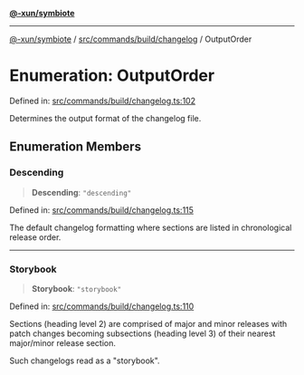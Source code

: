 [**@-xun/symbiote**](../../../../../README.md)

***

[@-xun/symbiote](../../../../../README.md) / [src/commands/build/changelog](../README.md) / OutputOrder

# Enumeration: OutputOrder

Defined in: [src/commands/build/changelog.ts:102](https://github.com/Xunnamius/symbiote/blob/3911bb5748d7ecd905ce3bbd9106aa0ea0787160/src/commands/build/changelog.ts#L102)

Determines the output format of the changelog file.

## Enumeration Members

### Descending

> **Descending**: `"descending"`

Defined in: [src/commands/build/changelog.ts:115](https://github.com/Xunnamius/symbiote/blob/3911bb5748d7ecd905ce3bbd9106aa0ea0787160/src/commands/build/changelog.ts#L115)

The default changelog formatting where sections are listed in chronological
release order.

***

### Storybook

> **Storybook**: `"storybook"`

Defined in: [src/commands/build/changelog.ts:110](https://github.com/Xunnamius/symbiote/blob/3911bb5748d7ecd905ce3bbd9106aa0ea0787160/src/commands/build/changelog.ts#L110)

Sections (heading level 2) are comprised of major and minor releases with
patch changes becoming subsections (heading level 3) of their nearest
major/minor release section.

Such changelogs read as a "storybook".
